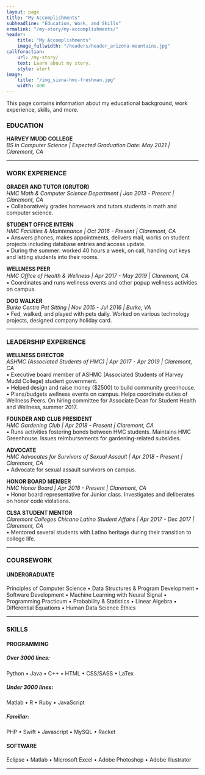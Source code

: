 ```yaml
---
layout: page
title: "My Accomplishments"
subheadline: "Education, Work, and Skills"
ermalink: "/my-story/my-accomplishments/"
header:
    title: "My Accomplishments"
    image_fullwidth: "/headers/header_arizona-mountains.jpg"
callforaction: 
    url: /my-story/
    text: Learn about my story.
    style: alert
image:
    title: "/img_siena-hmc-freshman.jpg"
    width: 400
---
```

This page contains information about my educational background, work experience, skills, and more.


### EDUCATION  
**HARVEY MUDD COLLEGE**  
*BS in Computer Science | Expected Graduation Date: May 2021 | Claremont, CA*  

---
### WORK EXPERIENCE  
**GRADER AND TUTOR (GRUTOR)**  
*HMC Math & Computer Science Department | Jan 2013 - Present | Claremont, CA*  
• Collaboratively grades homework and tutors students in math and computer science. 
   
**STUDENT OFFICE INTERN**  
*HMC Facilities & Maintenance | Oct 2016 - Present | Claremont, CA*  
• Answers phones, makes appointments, delivers mail, works on student projects including database entries and access update.  
• During the summer: worked 40 hours a week, on call, handing out keys and letting students into their rooms.  
  
**WELLNESS PEER**  
*HMC Ofﬁce of Health & Wellness | Apr 2017 - May 2019 | Claremont, CA*  
• Coordinates and runs wellness events and other popup wellness activities on campus.  
  
**DOG WALKER**  
*Burke Centre Pet Sitting | Nov 2015 - Jul 2016 | Burke, VA*  
• Fed, walked, and played with pets daily. Worked on various technology projects, designed company holiday card.  

---
### LEADERSHIP EXPERIENCE
**WELLNESS DIRECTOR**  
*ASHMC (Associated Students of HMC) | Apr 2017 - Apr 2019 | Claremont, CA*  
• Executive board member of ASHMC (Associated Students of Harvey Mudd College) student government.  
• Helped design and raise money ($2500) to build community greenhouse.  
• Plans/budgets wellness events on campus. Helps coordinate duties of Wellness Peers. On hiring committee for Associate Dean for Student Health and Wellness, summer 2017.  

**FOUNDER AND CLUB PRESIDENT**  
*HMC Gardening Club | Apr 2018 - Present | Claremont, CA*  
• Runs activities fostering bonds between HMC students. Maintains HMC Greenhouse. Issues reimbursements for gardening-related subsidies.  

**ADVOCATE**  
*HMC Advocates for Survivors of Sexual Assault | Apr 2018 - Present | Claremont, CA*  
• Advocate for sexual assault survivors on campus.   

**HONOR BOARD MEMBER**  
*HMC Honor Board | Apr 2018 - Present | Claremont, CA*  
• Honor board representative for Junior class. Investigates and deliberates on honor code violations.  

**CLSA STUDENT MENTOR**  
*Claremont Colleges Chicano Latino Student Affairs | Apr 2017 - Dec 2017 | Claremont, CA*  
• Mentored several students with Latino heritage during their transition to college life.  

---
### COURSEWORK
#### UNDERGRADUATE
Principles of Computer Science • Data Structures & Program Development • Software Development • Machine Learning with Neural Signal • Programming Practicum • Probability & Statistics • Linear Algebra • Differential Equations • Human Data Science Ethics

---
### SKILLS
#### PROGRAMMING
##### Over 3000 lines:
Python • Java • C++ • HTML • CSS/SASS • LaTex
##### Under 3000 lines:
Matlab • R • Ruby • JavaScript 
##### Familiar:
PHP • Swift • Javascript • MySQL • Racket
#### SOFTWARE
Eclipse • Matlab • Microsoft Excel • Adobe Photoshop • Adobe Illustrator

---